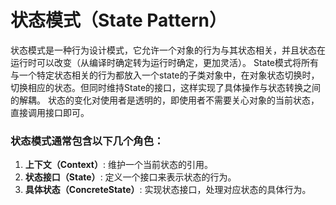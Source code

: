 # 状态模式（State Pattern）
状态模式是一种行为设计模式，它允许一个对象的行为与其状态相关，并且状态在运行时可以改变（从编译时确定转为运行时确定，更加灵活）。
State模式将所有与一个特定状态相关的行为都放入一个state的子类对象中，在对象状态切换时，切换相应的状态。但同时维持State的接口，这样实现了具体操作与状态转换之间的解耦。
状态的变化对使用者是透明的，即使用者不需要关心对象的当前状态，直接调用接口即可。


### 状态模式通常包含以下几个角色：
1. **上下文（Context）**: 维护一个当前状态的引用。
2. **状态接口（State）**: 定义一个接口来表示状态的行为。
3. **具体状态（ConcreteState）**: 实现状态接口，处理对应状态的具体行为。
